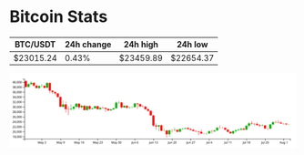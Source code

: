 # Bitcoin Stats

BTC/USDT|24h change|24h high|24h low|
|---|---|---|---|
|$23015.24|0.43%|$23459.89|$22654.37|

<img src="./chart.svg">
